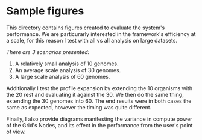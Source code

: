 <h1> Sample figures </h1>

This directory contains figures created to evaluate the system's performance.
We are particurarly interested in the framework's efficiency at a scale, for this reason
I test with all vs all analysis on large datasets. 

<i>There are 3 scenarios presented:</i> 

1. A relatively small analysis of 10 genomes.
2. An average scale analysis of 30 genomes.
3. A large scale analysis of 60 genomes.

Additionally I test the profile expansion by extending the 10 organisms with the 20 rest and 
evaluating it against the 30. We then do the same thing, extending the 30 genomes into 60.
The end results were in both cases the same as expected, however the timing was quite different.

Finally, I also provide diagrams manifesting the variance in compute power of the Grid's Nodes, and its
effect in the performance from the user's point of view.
